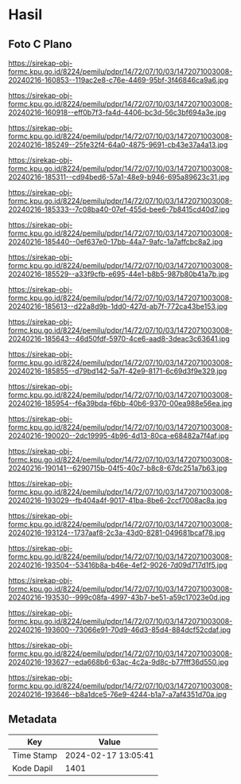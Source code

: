 # Hasil

## Foto C Plano

https://sirekap-obj-formc.kpu.go.id/8224/pemilu/pdpr/14/72/07/10/03/1472071003008-20240216-160853--119ac2e8-c76e-4469-95bf-3f46846ca9a6.jpg

https://sirekap-obj-formc.kpu.go.id/8224/pemilu/pdpr/14/72/07/10/03/1472071003008-20240216-160918--eff0b7f3-fa4d-4406-bc3d-56c3bf694a3e.jpg

https://sirekap-obj-formc.kpu.go.id/8224/pemilu/pdpr/14/72/07/10/03/1472071003008-20240216-185249--25fe32f4-64a0-4875-9691-cb43e37a4a13.jpg

https://sirekap-obj-formc.kpu.go.id/8224/pemilu/pdpr/14/72/07/10/03/1472071003008-20240216-185311--cd94bed6-57a1-48e9-b946-695a89623c31.jpg

https://sirekap-obj-formc.kpu.go.id/8224/pemilu/pdpr/14/72/07/10/03/1472071003008-20240216-185333--7c08ba40-07ef-455d-bee6-7b8415cd40d7.jpg

https://sirekap-obj-formc.kpu.go.id/8224/pemilu/pdpr/14/72/07/10/03/1472071003008-20240216-185440--0ef637e0-17bb-44a7-9afc-1a7affcbc8a2.jpg

https://sirekap-obj-formc.kpu.go.id/8224/pemilu/pdpr/14/72/07/10/03/1472071003008-20240216-185529--a33f9cfb-e695-44e1-b8b5-987b80b41a7b.jpg

https://sirekap-obj-formc.kpu.go.id/8224/pemilu/pdpr/14/72/07/10/03/1472071003008-20240216-185613--d22a8d9b-1dd0-427d-ab7f-772ca43be153.jpg

https://sirekap-obj-formc.kpu.go.id/8224/pemilu/pdpr/14/72/07/10/03/1472071003008-20240216-185643--46d50fdf-5970-4ce6-aad8-3deac3c63641.jpg

https://sirekap-obj-formc.kpu.go.id/8224/pemilu/pdpr/14/72/07/10/03/1472071003008-20240216-185855--d79bd142-5a7f-42e9-8171-6c69d3f9e329.jpg

https://sirekap-obj-formc.kpu.go.id/8224/pemilu/pdpr/14/72/07/10/03/1472071003008-20240216-185954--f6a39bda-f6bb-40b6-9370-00ea988e56ea.jpg

https://sirekap-obj-formc.kpu.go.id/8224/pemilu/pdpr/14/72/07/10/03/1472071003008-20240216-190020--2dc19995-4b96-4d13-80ca-e68482a7f4af.jpg

https://sirekap-obj-formc.kpu.go.id/8224/pemilu/pdpr/14/72/07/10/03/1472071003008-20240216-190141--6290715b-04f5-40c7-b8c8-67dc251a7b63.jpg

https://sirekap-obj-formc.kpu.go.id/8224/pemilu/pdpr/14/72/07/10/03/1472071003008-20240216-193029--fb404a4f-9017-41ba-8be6-2ccf7008ac8a.jpg

https://sirekap-obj-formc.kpu.go.id/8224/pemilu/pdpr/14/72/07/10/03/1472071003008-20240216-193124--1737aaf8-2c3a-43d0-8281-049681bcaf78.jpg

https://sirekap-obj-formc.kpu.go.id/8224/pemilu/pdpr/14/72/07/10/03/1472071003008-20240216-193504--53416b8a-b46e-4ef2-9026-7d09d717d1f5.jpg

https://sirekap-obj-formc.kpu.go.id/8224/pemilu/pdpr/14/72/07/10/03/1472071003008-20240216-193530--999c08fa-4997-43b7-be51-a59c17023e0d.jpg

https://sirekap-obj-formc.kpu.go.id/8224/pemilu/pdpr/14/72/07/10/03/1472071003008-20240216-193600--73066e91-70d9-46d3-85d4-884dcf52cdaf.jpg

https://sirekap-obj-formc.kpu.go.id/8224/pemilu/pdpr/14/72/07/10/03/1472071003008-20240216-193627--eda668b6-63ac-4c2a-9d8c-b77fff36d550.jpg

https://sirekap-obj-formc.kpu.go.id/8224/pemilu/pdpr/14/72/07/10/03/1472071003008-20240216-193646--b8a1dce5-76e9-4244-b1a7-a7af4351d70a.jpg


## Metadata

| Key        | Value               |
| ---------- | ------------------- |
| Time Stamp | 2024-02-17 13:05:41 |
| Kode Dapil | 1401                |



